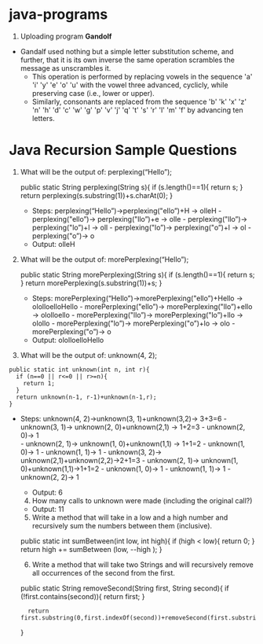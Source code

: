 # java-programs
1. Uploading program **Gandolf**
  - Gandalf used nothing but a simple letter substitution scheme, and further, that it is its own inverse the same operation scrambles the message as unscrambles it. 
    - This operation is performed by replacing vowels in the sequence 'a' 'i' 'y' 'e' 'o' 'u' with the vowel three advanced, cyclicly, while preserving case (i.e., lower or upper).
    - Similarly, consonants are replaced from the sequence 'b' 'k' 'x' 'z' 'n' 'h' 'd' 'c' 'w' 'g' 'p' 'v' 'j' 'q' 't' 's' 'r' 'l' 'm' 'f' by advancing ten letters. 
    
    
# Java Recursion Sample Questions
1. What will be the output of: perplexing(“Hello”);

    public static String perplexing(String s){
      if (s.length()==1){
          return s;
      }
      return perplexing(s.substring(1))+s.charAt(0);
    }
    - Steps: perplexing(“Hello”)->perplexing("ello”)+H -> olleH 
             - perplexing("ello”)-> perplexing("llo”)+e -> olle 
             - perplexing("llo”)-> perplexing("lo”)+l -> oll 
             - perplexing("lo”)-> perplexing("o”)+l -> ol 
             - perplexing("o”)-> o 
    - Output: olleH
           
 2. What will be the output of:   morePerplexing(“Hello”); 

    public static String morePerplexing(String s){ 
      if (s.length()==1){ 
        return s; 
      } 
      return morePerplexing(s.substring(1))+s; 
    } 
    - Steps: morePerplexing(“Hello”)->morePerplexing("ello”)+Hello -> ololloelloHello
             - morePerplexing("ello”)-> morePerplexing("llo”)+ello -> ololloello
             - morePerplexing("llo”)-> morePerplexing("lo”)+llo -> olollo 
             - morePerplexing("lo”)-> morePerplexing("o”)+lo -> olo 
             - morePerplexing("o”)-> o 
    - Output: ololloelloHello
    
  3. What will be the output of:   unknown(4, 2); 

    public static int unknown(int n, int r){ 
      if (n==0 || r<=0 || r>=n){ 
        return 1; 
      } 
      return unknown(n-1, r-1)+unknown(n-1,r); 
    } 
  - Steps: unknown(4, 2)->unknown(3, 1)+unknown(3,2)-> 3+3=6
             - unknown(3, 1)-> unknown(2, 0)+unknown(2,1) -> 1+2=3
             - unknown(2, 0)-> 1  
             - unknown(2, 1)-> unknown(1, 0)+unknown(1,1) ->  1+1=2
             - unknown(1, 0)-> 1
             - unknown(1, 1)-> 1
             - unknown(3, 2)-> unknown(2,1)+unknown(2,2)->2+1=3
             - unknown(2, 1)-> unknown(1, 0)+unknown(1,1)->1+1=2
             - unknown(1, 0)-> 1
             - unknown(1, 1)-> 1
             - unknown(2, 2)-> 1 
             
    - Output: 6    
    
    4. How many calls to unknown were made (including the original call?)
    - Output: 11
    
    5. Write a method that will take in a low and a high number and recursively sum the numbers between them (inclusive).
    
      public static int sumBetween(int low, int high){
          if (high < low){
              return 0;
          }
          return  high += sumBetween (low, --high );
      }
    
    6. Write a method that will take two Strings and will recursively remove all occurrences of the second from the first.
    
      public static String removeSecond(String first, String second){
          if (!first.contains(second)){
              return first;
          }

          return first.substring(0,first.indexOf(second))+removeSecond(first.substring(first.indexOf(second)+second.length()),second);
      }
